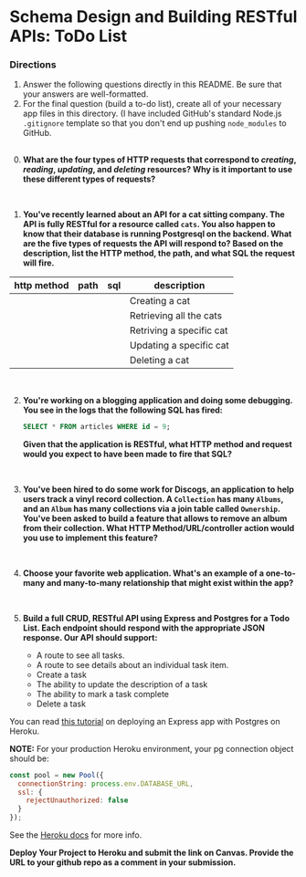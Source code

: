 # Schema Design and Building RESTful APIs: ToDo List

### Directions
1. Answer the following questions directly in this README. Be sure that your answers are well-formatted. 
2. For the final question (build a to-do list), create all of your necessary app files in this directory. (I have included GitHub's standard Node.js `.gitignore` template so that you don't end up pushing `node_modules` to GitHub. 

## 

0. **What are the four types of HTTP requests that correspond to _creating_, _reading_, _updating_, and _deleting_ resources? Why is it important to use these  different types of requests?**
<br>


1. **You've recently learned about an API for a cat sitting company. The API is fully RESTful for a resource called `cats`. You also happen to know that their database is running Postgresql on the backend. What are the five types of requests the API will respond to? Based on the description, list the HTTP method, the path, and what SQL the request will fire.**

| http method  |  path |  sql | description |
|---|---|---|---|
|  |  | | Creating a cat |
|  |  | | Retrieving all the cats |
|  |  | | Retriving a specific cat |
|  |  | | Updating a specific cat |
|  |  | | Deleting a cat |

<br>

2. **You're working on a blogging application and doing some debugging. You see in the logs that the following SQL has fired:**

   ```sql
   SELECT * FROM articles WHERE id = 9;
   ```

   **Given that the application is RESTful, what HTTP method and request would you expect to have been made to fire that SQL?**
<br>


3. **You've been hired to do some work for Discogs, an application to help users track a vinyl record collection. A `Collection` has many `Albums`, and an `Album` has many collections via a join table called `Ownership`. You've been asked to build a feature that allows to remove an album from their collection. What HTTP Method/URL/controller action would you use to implement this feature?**
<br>

4. **Choose your favorite web application. What's an example of a one-to-many and many-to-many relationship that might exist within the app?**
<br>

5. **Build a full CRUD, RESTful API using Express and Postgres for a Todo List. Each endpoint should respond with the appropriate JSON response. Our API should support:**

   - A route to see all tasks.
   - A route to see details about an individual task item.
   - Create a task
   - The ability to update the description of a task 
   - The ability to mark a task complete
   - Delete a task 
   
You can read [this tutorial](https://www.taniarascia.com/node-express-postgresql-heroku/) on deploying an Express app with Postgres on Heroku. 

**NOTE:** For your production Heroku environment, your pg connection object should be:

```js
const pool = new Pool({
  connectionString: process.env.DATABASE_URL,
  ssl: {
    rejectUnauthorized: false
  }
});
```
See the [Heroku docs](https://devcenter.heroku.com/articles/getting-started-with-nodejs?singlepage=true#provision-a-database) for more info.

**Deploy Your Project to Heroku and submit the link on Canvas. Provide the URL to your github repo as a comment in your submission.**

